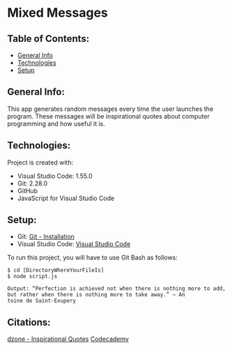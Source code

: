 # Mixed Messages

## Table of Contents:

* [General Info](#general-info)
* [Technologies](#techonologies)
* [Setup](#setup)

## General Info:

This app generates random messages every time the user launches the program. These messages will be inspirational quotes about computer programming and how useful it is.

## Technologies:

Project is created with:
* Visual Studio Code: 1.55.0
* Git: 2.28.0
* GitHub
* JavaScript for Visual Studio Code

## Setup:

* Git: [Git - Installation](https://git-scm.com/book/en/v2/Getting-Started-Installing-Git)
* Visual Studio Code: [Visual Studio Code](https://code.visualstudio.com)

To run this project, you will have to use Git Bash as follows:
```
$ cd [DirectoryWhereYourFileIs]
$ node script.js

Output: “Perfection is achieved not when there is nothing more to add, but rather when there is nothing more to take away.” – An
toine de Saint-Exupery
```

## Citations:

[dzone - Inspirational Quotes](https://dzone.com/articles/best-programming-jokes-amp-quotes)
[Codecademy](https://www.codecademy.com)
